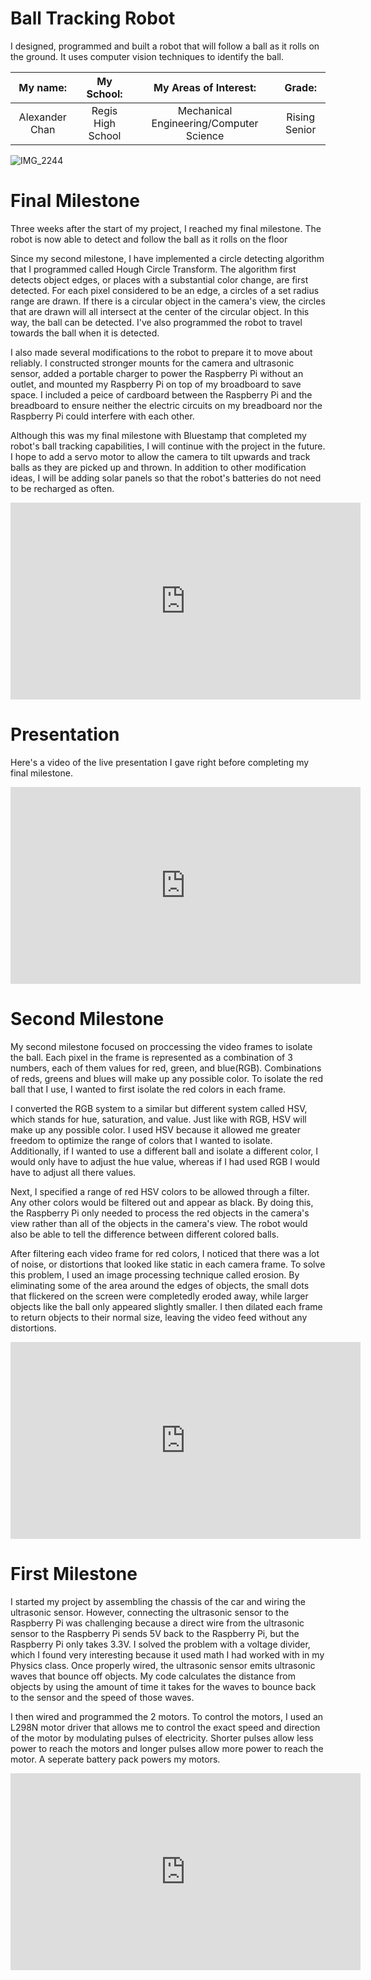 ﻿# Ball Tracking Robot
I designed, programmed and built a robot that will follow a ball as it rolls on the ground. It uses computer vision techniques to identify the ball. 

| **My name:** | **My School:** | **My Areas of Interest:** | **Grade:** |
|:--:|:--:|:--:|:--:|
| Alexander Chan | Regis High School | Mechanical Engineering/Computer Science | Rising Senior

![IMG_2244](https://user-images.githubusercontent.com/86970028/129973569-bb70e678-0fca-4174-ad06-08004da96ff6.jpg)
     

# Final Milestone

Three weeks after the start of my project, I reached my final milestone. The robot is now able to detect and follow the ball as it rolls on the floor

Since my second milestone, I have implemented a circle detecting algorithm that I programmed called Hough Circle Transform.  The algorithm first detects object edges, or places with a substantial color change, are first detected. For each pixel considered to be an edge, a circles of a set radius range are drawn. If there is a circular object in the camera's view, the circles that are drawn will all intersect at the center of the circular object. In this way, the ball can be detected. I've also programmed the robot to travel towards the ball when it is detected.

I also made several modifications to the robot to prepare it to move about reliably. I constructed stronger mounts for the camera and ultrasonic sensor, added a portable charger to power the Raspberry Pi without an outlet, and mounted my Raspberry Pi on top of my broadboard to save space. I included a peice of cardboard between the Raspberry Pi and the breadboard to ensure neither the electric circuits on my breadboard nor the Raspberry Pi could interfere with each other.

Although this was my final milestone with Bluestamp that completed my robot's ball tracking capabilities, I will continue with the project in the future. I hope to add a servo motor to allow the camera to tilt upwards and track balls as they are picked up and thrown. In addition to other modification ideas, I will be adding solar panels so that the robot's batteries do not need to be recharged as often. 


<iframe width="560" height="315" src="https://www.youtube.com/embed/_SUSWzWiC0I" title="YouTube video player" frameborder="0" allow="accelerometer; autoplay; clipboard-write; encrypted-media; gyroscope; picture-in-picture" allowfullscreen></iframe>                                                                                                       
<br>

# Presentation

Here's a video of the live presentation I gave right before completing my final milestone.

<iframe width="560" height="315" src="https://www.youtube.com/embed/ml36HLql7Oo" title="YouTube video player" frameborder="0" allow="accelerometer; autoplay; clipboard-write; encrypted-media; gyroscope; picture-in-picture" allowfullscreen></iframe> 
<br>

# Second Milestone

My second milestone focused on proccessing the video frames to isolate the ball. Each pixel in the frame is represented as a combination of 3 numbers, each of them values for red, green, and blue(RGB). Combinations of reds, greens and blues will make up any possible color. To isolate the red ball that I use, I wanted to first isolate the red colors in each frame.

I converted the RGB system to a similar but different system called HSV, which stands for hue, saturation, and value. Just like with RGB, HSV will make up any possible color.  I used HSV because it allowed me greater freedom to optimize the range of colors that I wanted to isolate. Additionally, if I wanted to use a different ball and isolate a different color, I would only have to adjust the hue value, whereas if I had used RGB I would have to adjust all there values.

Next, I specified a range of red HSV colors to be allowed through a filter. Any other colors would be filtered out and appear as black. By doing this, the Raspberry Pi only needed to process the red objects in the camera's view rather than all of the objects in the camera's view. The robot would also be able to tell the difference between different colored balls.
  
After filtering each video frame for red colors, I noticed that there was a lot of noise, or distortions that looked like static in each camera frame. To solve this problem, I used an image processing technique called erosion. By eliminating some of the area around the edges of objects, the small dots that flickered on the screen were completedly eroded away, while larger objects like the ball only appeared slightly smaller. I then dilated each frame to return objects to their normal size, leaving the video feed without any distortions.

<iframe width="560" height="315" src="https://www.youtube.com/embed/SNreoi3gCcM" title="YouTube video player" frameborder="0" allow="accelerometer; autoplay; clipboard-write; encrypted-media; gyroscope; picture-in-picture" allowfullscreen></iframe>
<br>


# First Milestone
  
I started my project by assembling the chassis of the car and wiring the ultrasonic sensor. However, connecting the ultrasonic sensor to the Raspberry Pi was challenging because a direct wire from the ultrasonic sensor to the Raspberry Pi sends 5V back to the Raspberry Pi, but the Raspberry Pi only takes 3.3V. I solved the problem with a voltage divider, which I found very interesting because it used math I had worked with in my Physics class. Once properly wired, the ultrasonic sensor emits ultrasonic waves that bounce off objects. My code calculates the distance from objects by using the amount of time it takes for the waves to bounce back to the sensor and the speed of those waves. 

I then wired and programmed the 2 motors. To control the motors, I used an L298N motor driver that allows me to control the exact speed and direction of the motor by modulating pulses of electricity. Shorter pulses allow less power to reach the motors and longer pulses allow more power to reach the motor. A seperate battery pack powers my motors.

<iframe width="560" height="315" src="https://www.youtube.com/embed/zY5fDYwYBLY" title="YouTube video player" frameborder="0" allow="accelerometer; autoplay; clipboard-write; encrypted-media; gyroscope; picture-in-picture" allowfullscreen></iframe>
